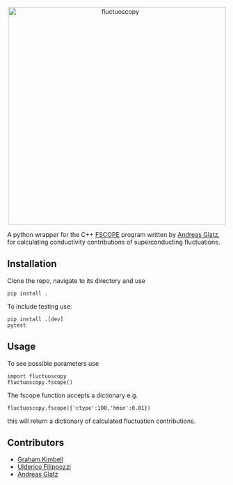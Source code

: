 <p align="center">
  <img src="https://github.com/user-attachments/assets/8bf0686c-e963-4169-ada5-9598d3949553" width="500" align="center" alt="fluctuoscopy">
</p>

A python wrapper for the C++ [FSCOPE](https://github.com/andreasglatz/FSCOPE) program written by [Andreas Glatz](https://github.com/andreasglatz), for calculating conductivity contributions of superconducting fluctuations.

## Installation

Clone the repo, navigate to its directory and use
```
pip install .
```
To include testing use:
```
pip install .[dev]
pytest
```

## Usage

To see possible parameters use
```
import fluctuoscopy
fluctuoscopy.fscope()
```
The fscope function accepts a dictionary e.g.
```
fluctuoscopy.fscope({'ctype':100,'hmin':0.01})
```
this will return a dictionary of calculated fluctuation contributions.

## Contributors

- [Graham Kimbell](https://github.com/g-kimbell)
- [Ulderico Filippozzi](https://github.com/ufilippozzi)
- [Andreas Glatz](https://github.com/andreasglatz)
